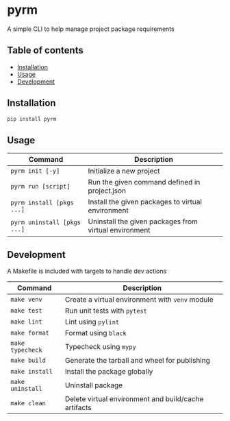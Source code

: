 # pyrm

A simple CLI to help manage project package requirements

## Table of contents

- [Installation](#installation)
- [Usage](#usage)
- [Development](#development)

## Installation

```bash
pip install pyrm
```

## Usage

| Command                     | Description                                           |
| --------------------------- | ----------------------------------------------------- |
| `pyrm init [-y]`            | Initialize a new project                              |
| `pyrm run [script]`         | Run the given command defined in project.json         |
| `pyrm install [pkgs ...]`   | Install the given packages to virtual environment     |
| `pyrm uninstall [pkgs ...]` | Uninstall the given packages from virtual environment |

## Development

A Makefile is included with targets to handle dev actions

| Command          | Description                                          |
| ---------------- | ---------------------------------------------------- |
| `make venv`      | Create a virtual environment with `venv` module      |
| `make test`      | Run unit tests with `pytest`                         |
| `make lint`      | Lint using `pylint`                                  |
| `make format`    | Format using `black`                                 |
| `make typecheck` | Typecheck using `mypy`                               |
| `make build`     | Generate the tarball and wheel for publishing        |
| `make install`   | Install the package globally                         |
| `make uninstall` | Uninstall package                                    |
| `make clean`     | Delete virtual environment and build/cache artifacts |
